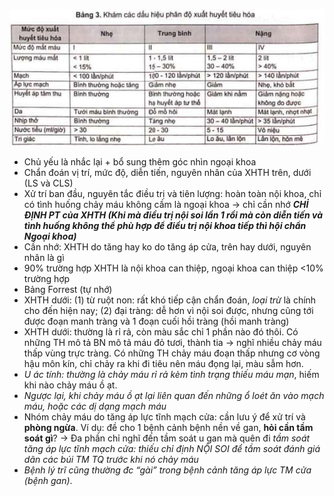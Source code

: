 ![Xuất huyết tiêu hóa-1691306933981.jpeg](../../../../200%20Files/image/image/Xu%E1%BA%A5t%20huy%E1%BA%BFt%20ti%C3%AAu%20h%C3%B3a-1691306933981.jpeg)


- Chủ yếu là nhắc lại + bổ sung thêm góc nhìn ngoại khoa
- Chẩn đoán vị trí, mức độ, diễn tiến, nguyên nhân của XHTH trên, dưới (LS và CLS)
- Xử trí ban đầu, nguyên tắc điều trị và tiên lượng: hoàn toàn nội khoa, chỉ có tình huống chảy máu không cầm là ngoại khoa -> chỉ cần nhớ **_CHỈ ĐỊNH PT của XHTH (Khi mà điều trị nội soi lần 1 rồi mà còn diễn tiến và tình huống không thể phù hợp để điều trị nội khoa tiếp thì hội chẩn Ngoại khoa)_**
- Cần nhớ: XHTH do tăng hay ko do tăng áp cửa, trên hay dưới, nguyên nhân là gì
- 90% trường hợp XHTH là nội khoa can thiệp, ngoại khoa can thiệp <10% trường hợp
- Bảng Forrest (tự nhớ)
- XHTH dưới: (1) từ ruột non: rất khó tiếp cận chẩn đoán, _loại trừ_ là chính cho đến hiện nay; (2) đại tràng: dễ hơn vì nội soi được, nhưng cũng tới được đoạn manh tràng và 1 đoạn cuối hồi tràng (hồi manh tràng)
- XHTH dưới: thường là rỉ rả, còn màu sắc chỉ 1 phần nào đó thôi. Có những TH mô tả BN mô tả máu đỏ tươi, thành tia -> nghĩ nhiều chảy máu thấp vùng trực tràng. Có những TH chảy máu đoạn thấp nhưng cơ vòng hậu môn kín, chỉ chảy ra khi đi tiêu nên máu đọng lại, màu sẫm hơn.
- _U ác tính: thường là chảy máu rỉ rả kèm tình trạng thiếu máu mạn_, hiếm khi nào chảy máu ồ ạt.
- _Ngược lại, khi chảy máu ồ ạt lại liên quan đến những ổ loét ăn vào mạch máu, hoặc các dị dạng mạch máu_
- Nhóm chảy máu do tăng áp lực tĩnh mạch cửa: cần lưu ý để xử trí và **phòng ngừa**. Ví dụ: đề cho 1 bệnh cảnh bệnh nền về gan, **hỏi cần tầm soát gì**? -> Đa phần chỉ nghĩ đến tầm soát u gan mà quên đi _tầm soát tăng áp lực tĩnh mạch cửa: thiếu chỉ định NỘI SOI để tầm soát đánh giá dãn các búi TM TQ trước khi nó chảy máu_
- _Bệnh lý trĩ cũng thường đc “gài” trong bệnh cảnh tăng áp lực TM cửa (bệnh gan)_.